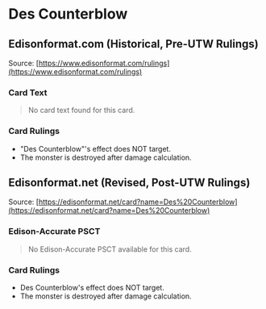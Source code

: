 # Des Counterblow

## Edisonformat.com (Historical, Pre-UTW Rulings)

Source: [https://www.edisonformat.com/rulings](https://www.edisonformat.com/rulings)

### Card Text

> No card text found for this card.

### Card Rulings

*   "Des Counterblow"'s effect does NOT target.
*   The monster is destroyed after damage calculation.

## Edisonformat.net (Revised, Post-UTW Rulings)

Source: [https://edisonformat.net/card?name=Des%20Counterblow](https://edisonformat.net/card?name=Des%20Counterblow)

### Edison-Accurate PSCT

> No Edison-Accurate PSCT available for this card.

### Card Rulings

*   Des Counterblow's effect does NOT target.
*   The monster is destroyed after damage calculation.
            